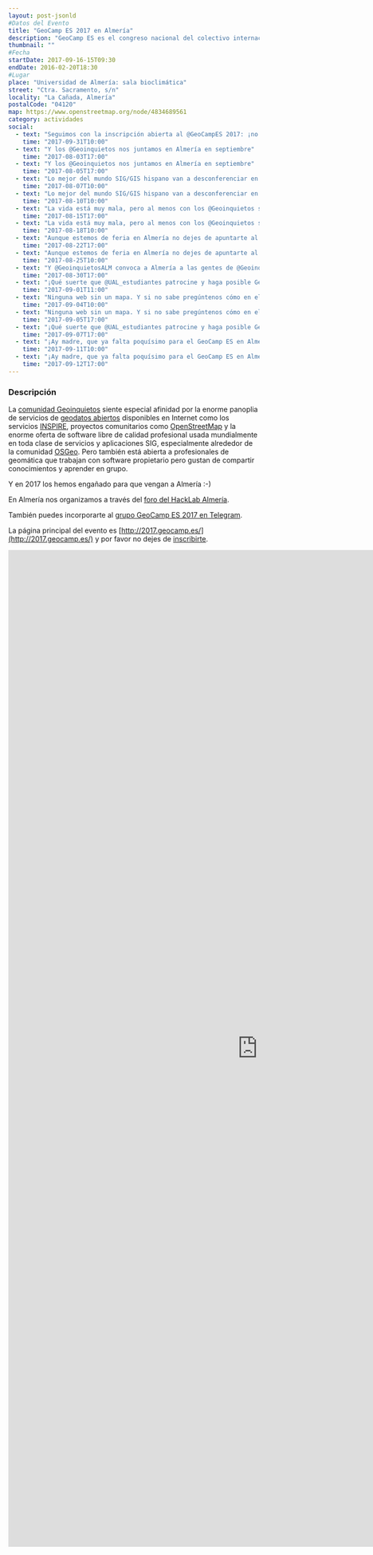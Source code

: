 ```yaml
---
layout: post-jsonld
#Datos del Evento
title: "GeoCamp ES 2017 en Almería"
description: "GeoCamp ES es el congreso nacional del colectivo internacional Geoinquietos, grupos informales que se reúnen para conversar y aprender sobre cualquier tema relacionado con las ciencias de la tierra."
thumbnail: ""
#Fecha
startDate: 2017-09-16-15T09:30
endDate: 2016-02-20T18:30
#Lugar
place: "Universidad de Almería: sala bioclimática"
street: "Ctra. Sacramento, s/n"
locality: "La Cañada, Almería"
postalCode: "04120"
map: https://www.openstreetmap.org/node/4834689561
category: actividades
social:
  - text: "Seguimos con la inscripción abierta al @GeoCampES 2017: ¡no te quedes sin tu entrada!"
    time: "2017-09-31T10:00"
  - text: "Y los @Geoinquietos nos juntamos en Almería en septiembre"
    time: "2017-08-03T17:00"
  - text: "Y los @Geoinquietos nos juntamos en Almería en septiembre"
    time: "2017-08-05T17:00"
  - text: "Lo mejor del mundo SIG/GIS hispano van a desconferenciar en Almería, ¿te apuntas?"
    time: "2017-08-07T10:00"
  - text: "Lo mejor del mundo SIG/GIS hispano van a desconferenciar en Almería, ¿te apuntas?"
    time: "2017-08-10T10:00"
  - text: "La vida está muy mala, pero al menos con los @Geoinquietos se hacen cosas increíbles con los mapas"
    time: "2017-08-15T17:00"
  - text: "La vida está muy mala, pero al menos con los @Geoinquietos se hacen cosas increíbles con los mapas"
    time: "2017-08-18T10:00"
  - text: "Aunque estemos de feria en Almería no dejes de apuntarte al GeoCamp ES 2017 de septiembre ;-)"
    time: "2017-08-22T17:00"
  - text: "Aunque estemos de feria en Almería no dejes de apuntarte al GeoCamp ES 2017 de septiembre ;-)"
    time: "2017-08-25T10:00"
  - text: "Y @GeoinquietosALM convoca a Almería a las gentes de @Geoinquietos, @OSGeo y @OpenStreetMapES"
    time: "2017-08-30T17:00"
  - text: "¡Qué suerte que @UAL_estudiantes patrocine y haga posible GeoCamp ES 2017!"
    time: "2017-09-01T11:00"
  - text: "Ninguna web sin un mapa. Y si no sabe pregúntenos cómo en el GeoCamp ES 2017"
    time: "2017-09-04T10:00"
  - text: "Ninguna web sin un mapa. Y si no sabe pregúntenos cómo en el GeoCamp ES 2017"
    time: "2017-09-05T17:00"
  - text: "¡Qué suerte que @UAL_estudiantes patrocine y haga posible GeoCamp ES 2017!"
    time: "2017-09-07T17:00"
  - text: "¡Ay madre, que ya falta poquísimo para el GeoCamp ES en Almería!"
    time: "2017-09-11T10:00"
  - text: "¡Ay madre, que ya falta poquísimo para el GeoCamp ES en Almería!"
    time: "2017-09-12T17:00"
---
```


### Descripción


La [comunidad Geoinquietos](https://geoinquietosmadrid.github.io/geoinquietos-y-osgeoes/#/) siente especial afinidad por la enorme panoplia de servicios de [geodatos abiertos](http://www.construmatica.com/construpedia/Geodatos_Libres) disponibles en Internet como los servicios  [INSPIRE](https://en.wikipedia.org/wiki/Infrastructure_for_Spatial_Information_in_the_European_Community), proyectos comunitarios como [OpenStreetMap](https://www.openstreetmap.org/) y la enorme oferta de software libre de calidad profesional usada mundialmente en toda clase de servicios y aplicaciones SIG, especialmente alrededor de la comunidad [OSGeo](https://osgeo.org/). Pero también está abierta a profesionales de geomática que trabajan con software propietario pero gustan de compartir conocimientos y aprender en grupo.

Y en 2017 los hemos engañado para que vengan a Almería :-)

En Almería nos organizamos a través del [foro del HackLab Almería](https://foro.hacklabalmeria.net/c/geoinquietosalm).

También puedes incorporarte  al [grupo GeoCamp ES 2017 en Telegram](https://t.me/joinchat/AFGSKQsWzLbEi6_ixXHzMw).


La página principal del evento es  [http://2017.geocamp.es/](http://2017.geocamp.es/) y por favor no dejes de [inscribirte](https://www.eventbrite.es/e/entradas-geocamp-2017-34316616925?ref=ebtn).

<iframe src="http://2017.geocamp.es/" width="1000" height="2000" frameborder="0" style="border:0" allowfullscreen></iframe>
